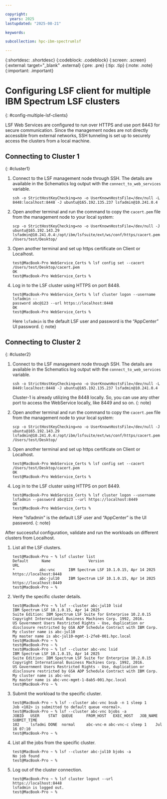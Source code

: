 ```yaml
---

copyright:
  years: 2025
lastupdated: "2025-08-21"

keywords:

subcollection: hpc-ibm-spectrumlsf

---
```


{:shortdesc: .shortdesc}
{:codeblock: .codeblock}
{:screen: .screen}
{:external: target="_blank" .external}
{:pre: .pre}
{:tip: .tip}
{:note: .note}
{:important: .important}

# Configuring LSF client for multiple IBM Spectrum LSF clusters
{: #config-multiple-lsf-clients}

LSF Web Services are configured to run over HTTPS and use port 8443 for secure communication. Since the management nodes are not directly accessible from external networks, SSH tunneling is set up to securely access the clusters from a local machine.

## Connecting to Cluster 1
{: #cluster1}

1. Connect to the LSF management node through SSH. The details are available in the Schematics log output with the `connect_to_web_services` variable.

    ```pre
    ssh -o StrictHostKeyChecking=no -o UserKnownHostsFile=/dev/null -L 8448:localhost:8448 -J ubuntu@165.192.135.237 lsfadmin@10.241.0.4
    ```

2. Open another terminal and run the command to copy the `cacert.pem` file from the management node to your local system:

    ```pre
    scp -o StrictHostKeyChecking=no -o UserKnownHostsFile=/dev/null -J ubuntu@165.192.143.29 lsfadmin@10.241.0.4:/opt/ibm/lsfsuite/ext/ws/conf/https/cacert.pem /Users/test/Desktop/
    ```

3. Open another terminal and set up https certificate on Client or Localhost.

    ```pre
    test@MacBook-Pro WebService_Certs % lsf config set --cacert /Users/test/Desktop/cacert.pem
    OK
    test@MacBook-Pro WebService_Certs % 
    ```

4. Log in to the LSF cluster using HTTPS on port 8448.

    ```pre
    test@MacBook-Pro WebService_Certs % lsf cluster logon --username lsfadmin --
    password abc@123 --url https://localhost:8448
    OK
    test@MacBook-Pro WebService_Certs % 
    ```

    Here `lsfadmin` is the default LSF user and password is the “AppCenter” UI password.
    {: note}

## Connecting to Cluster 2
{: #cluster2}

1. Connect to the LSF management node through SSH. The details are available in the Schematics log output with the `connect_to_web_services` variable.

    ```pre
    ssh -o StrictHostKeyChecking=no -o UserKnownHostsFile=/dev/null -L 8449:localhost:8448 -J ubuntu@165.192.135.237 lsfadmin@10.241.0.4
    ```

    Cluster-1 is already utilizing the 8448 locally. So, you can use any other port to access the WebService locally, like 8449 and so on.
    {: note}

2. Open another terminal and run the command to copy the `cacert.pem` file from the management node to your local system:

    ```pre
    scp -o StrictHostKeyChecking=no -o UserKnownHostsFile=/dev/null -J ubuntu@165.192.143.29 lsfadmin@10.241.0.4:/opt/ibm/lsfsuite/ext/ws/conf/https/cacert.pem /Users/test/Desktop/
    ```

3. Open another terminal and set up https certificate on Client or Localhost.

    ```pre
    test@MacBook-Pro WebService_Certs % lsf config set --cacert /Users/test/Desktop/cacert.pem
    OK
    test@MacBook-Pro WebService_Certs % 
    ```

4. Log in to the LSF cluster using HTTPS on port 8449.

    ```pre
    test@MacBook-Pro WebService_Certs % lsf cluster logon --username lsfadmin --password abc@123 --url https://localhost:8449
    OK
    test@MacBook-Pro WebService_Certs % 
    ```

    Here "lsfadmin" is the default LSF user and “AppCenter” is the UI password.
    {: note}

After successful configuration, validate and run the workloads on different clusters from Localhost.

1. List all the LSF clusters.

    ```pre
    test@MacBook-Pro ~ % lsf cluster list
    Default      Name                 Version                             URL
    *           abc-vnc      IBM Spectrum LSF 10.1.0.15, Apr 14 2025   https://localhost:8448
                abc-jul10    IBM Spectrum LSF 10.1.0.15, Apr 14 2025   https://localhost:8449
    test@MacBook-Pro ~ %
    ```

2. Verify the specific cluster details.

    ```pre
    test@MacBook-Pro ~ % lsf --cluster abc-jul10 lsid
    IBM Spectrum LSF 10.1.0.15, Apr 14 2025
    Suite Edition: IBM Spectrum LSF Suite for Enterprise 10.2.0.15
    Copyright International Business Machines Corp. 1992, 2016.
    US Government Users Restricted Rights - Use, duplication or disclosure restricted by GSA ADP Schedule Contract with IBM Corp.
    My cluster name is abc-jul10
    My master name is abc-jul10-mgmt-1-2fe8-001.hpc.local
    test@MacBook-Pro ~ %
    test@MacBook-Pro ~ %
    test@MacBook-Pro ~ % lsf --cluster abc-vnc lsid
    IBM Spectrum LSF 10.1.0.15, Apr 14 2025
    Suite Edition: IBM Spectrum LSF Suite for Enterprise 10.2.0.15
    Copyright International Business Machines Corp. 1992, 2016.
    US Government Users Restricted Rights - Use, duplication or disclosure restricted by GSA ADP Schedule Contract with IBM Corp.
    My cluster name is abc-vnc
    My master name is abc-vnc-mgmt-1-8ab5-001.hpc.local
    test@MacBook-Pro ~ %
    ```

3. Submit the workload to the specific cluster.

    ```pre
    test@MacBook-Pro ~ % lsf --cluster abc-vnc bsub -n 1 sleep 1
    Job <102> is submitted to default queue <normal>.
    test@MacBook-Pro ~ % lsf --cluster abc-vnc bjobs -a
    JOBID   USER    STAT  QUEUE      FROM_HOST   EXEC_HOST   JOB_NAME   SUBMIT_TIME
    102     lsfadmi DONE  normal     abc-vnc-m abc-vnc-c sleep 1    Jul 16 07:10
    test@MacBook-Pro ~ %
    ```

4. List all the jobs from the specific cluster.

    ```pre
    test@MacBook-Pro ~ % lsf --cluster abc-jul10 bjobs -a
    No job found
    test@MacBook-Pro ~ %
    ```

5. Log out of the cluster connection.

    ```pre
    test@MacBook-Pro ~ % lsf cluster logout --url https://localhost:8448
    lsfadmin is logged out.
    test@MacBook-Pro ~ %
    ```
